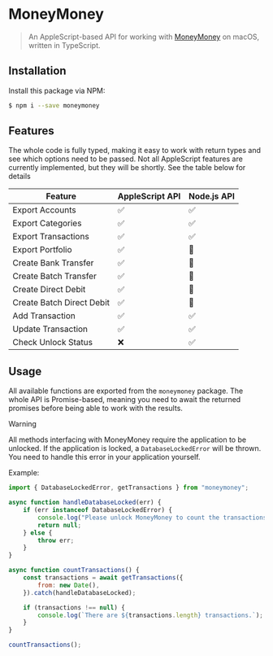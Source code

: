 # MoneyMoney

> An AppleScript-based API for working with [MoneyMoney](https://moneymoney-app.com) on macOS, written in TypeScript.

## Installation

Install this package via NPM:

```bash
$ npm i --save moneymoney
```

## Features

The whole code is fully typed, making it easy to work with return types and see which options need to be passed. Not all AppleScript features are currently implemented, but they will be shortly. See the table below for details

| Feature                   | AppleScript API | Node.js API |
|---------------------------|-----------------|-------------|
| Export Accounts           | ✅               | ✅           |
| Export Categories         | ✅               | ✅           |
| Export Transactions       | ✅               | ✅           |
| Export Portfolio          | ✅               | 🚧           |
| Create Bank Transfer      | ✅               | 🚧           |
| Create Batch Transfer     | ✅               | 🚧           |
| Create Direct Debit       | ✅               | 🚧           |
| Create Batch Direct Debit | ✅               | 🚧           |
| Add Transaction           | ✅               | ✅           |
| Update Transaction        | ✅               | ✅           |
| Check Unlock Status       | ❌               | ✅           |

## Usage

All available functions are exported from the `moneymoney` package. The whole API is Promise-based, meaning you need to await the returned promises before being able to work with the results.

> [!WARNING]  
> All methods interfacing with MoneyMoney require the application to be unlocked. If the application is locked, a `DatabaseLockedError` will be thrown. You need to handle this error in your application yourself.

Example:

```js
import { DatabaseLockedError, getTransactions } from "moneymoney";

async function handleDatabaseLocked(err) {
    if (err instanceof DatabaseLockedError) {
        console.log("Please unlock MoneyMoney to count the transactions.");
        return null;
    } else {
        throw err;
    }
}

async function countTransactions() {
    const transactions = await getTransactions({
        from: new Date(),
    }).catch(handleDatabaseLocked);

    if (transactions !== null) {
        console.log(`There are ${transactions.length} transactions.`);
    }
}

countTransactions();
```